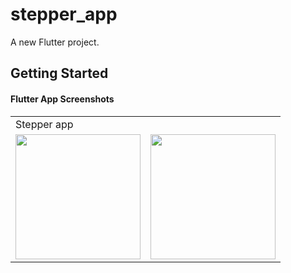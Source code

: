 # stepper_app

A new Flutter project.

## Getting Started



#### Flutter App Screenshots

<table>
  <tr>
    <td>Stepper app</td>
    <td></td>
     </tr>
  <tr>
    <td><img src="https://user-images.githubusercontent.com/121105558/209789290-c6143653-5ea8-4e1b-a3ca-5bcdea904a20.jpg" style="width:200px;"></td>
    <td><img src="https://user-images.githubusercontent.com/121105558/209789167-d72a941d-8646-474e-bfd6-3ec3994e614b.jpg" style="width:200px;"></td>
  </tr>
